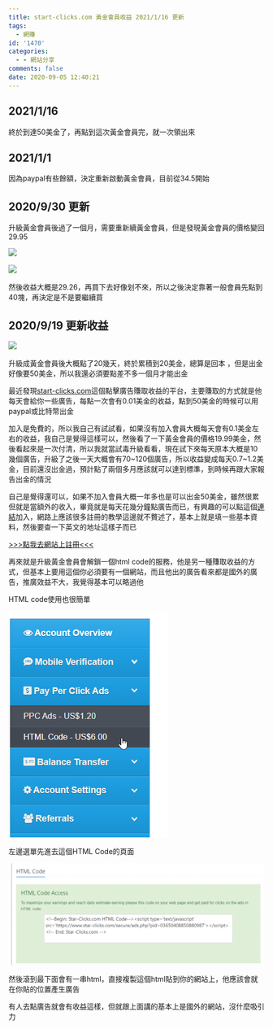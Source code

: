 ```yaml
---
title: start-clicks.com 黃金會員收益 2021/1/16 更新
tags:
  - 網賺
id: '1470'
categories:
  - - 網站分享
comments: false
date: 2020-09-05 12:40:21
---
```


## 2021/1/16

終於到達50美金了，再點到這次黃金會員完，就一次領出來

## 2021/1/1

因為paypal有些餘額，決定重新啟動黃金會員，目前從34.5開始

## 2020/9/30 更新

升級黃金會員後過了一個月，需要重新續黃金會員，但是發現黃金會員的價格變回29.95

![](https://blog.devcker.com/wp-content/uploads/2020/09/brave_aV7L1U5bDl.png)

![](https://blog.devcker.com/wp-content/uploads/2020/09/brave_GOBePxrBnd.png)

然後收益大概是29.26，再買下去好像划不來，所以之後決定靠著一般會員先點到40塊，再決定是不是要繼續買

## 2020/9/19 更新收益

![](https://blog.devcker.com/wp-content/uploads/2020/09/brave_DgIFpdDxH7.png)

升級成黃金會員後大概點了20幾天，終於累積到20美金，總算是回本 ，但是出金好像要50美金，所以我還必須要點差不多一個月才能出金

  

最近發現[start-clicks.com](http://www.star-clicks.com/signup?ref=50880987 "start-clicks.com")這個點擊廣告賺取收益的平台，主要賺取的方式就是他每天會給你一些廣告，每點一次會有0.01美金的收益，點到50美金的時候可以用paypal或比特幣出金

加入是免費的，所以我自己有試試看，如果沒有加入會員大概每天會有0.1美金左右的收益，我自己是覺得這樣可以，然後看了一下黃金會員的價格19.99美金，然後看起來是一次付清，所以我就當試毒升級看看，現在試下來每天原本大概是10幾個廣告，升級了之後一天大概會有70~120個廣告，所以收益變成每天0.7~1.2美金，目前還沒出金過，預計點了兩個多月應該就可以達到標準，到時候再跟大家報告出金的情況

自己是覺得還可以，如果不加入會員大概一年多也是可以出金50美金，雖然很累但就是當額外的收入，畢竟就是每天花幾分鐘點廣告而已，有興趣的可以點這個[連結](http://www.star-clicks.com/signup?ref=50880987 "連結")加入，網路上應該很多註冊的教學這邊就不贅述了，基本上就是填一些基本資料，然後要查一下英文的地址這樣子而已

[\>>>點我去網站上註冊<<<](http://www.star-clicks.com/signup?ref=50880987 "\>>>點我去網站上註冊<<<")

再來就是升級黃金會員會解鎖一個html code的服務，他是另一種賺取收益的方式，但基本上要用這個你必須要有一個網站，而且他出的廣告看來都是國外的廣告，推廣效益不大，我覺得基本可以略過他

HTML code使用也很簡單

![start-clicks html code menu](./start-clicks-com-makemoney-and-htmlcode/brave_XWMMwONZ7W.png)

左邊選單先進去這個HTML Code的頁面

![start-clicks html code](./start-clicks-com-makemoney-and-htmlcode/brave_s3pY6oSbPj-1024x407.png)

然後滾到最下面會有一串html，直接複製這個html貼到你的網站上，他應該會就在你貼的位置產生廣告

有人去點廣告就會有收益這樣，但就跟上面講的基本上是國外的網站，沒什麼吸引力